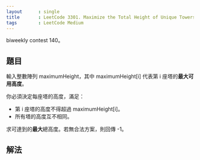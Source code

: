```yaml
---
layout      : single
title       : LeetCode 3301. Maximize the Total Height of Unique Towers
tags        : LeetCode Medium
---
```

biweekly contest 140。  

## 題目

輸入整數陣列 maximumHeight，其中 maximumHeight[i] 代表第 i 座塔的**最大可用高度**。  

你必須決定每座塔的高度，滿足：  

- 第 i 座塔的高度不得超過 maximumHeight[i]。  
- 所有塔的高度互不相同。  

求可達到的**最大**總高度。若無合法方案，則回傳 -1。  

## 解法
